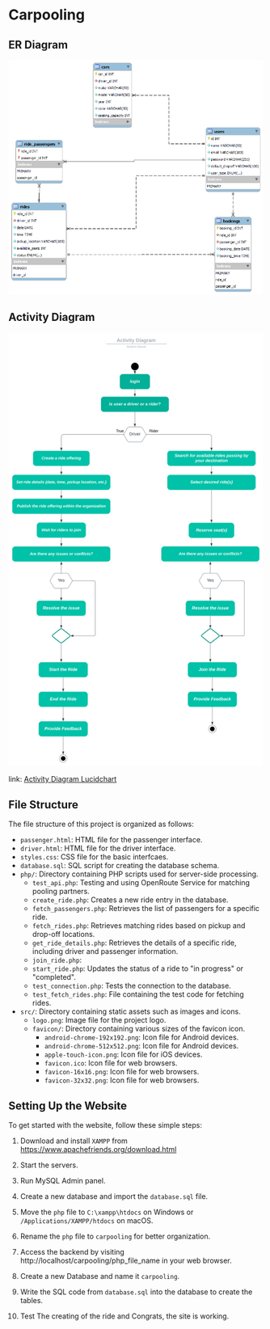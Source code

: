 # Carpooling

## ER Diagram

![ERD](Documentation/ER_Diagram.png)

## Activity Diagram

![Activity Diagram](Documentation/Activity_Diagram.svg)

link: [Activity Diagram Lucidchart](https://lucid.app/documents/embedded/612ab06c-b2ce-42f6-a908-c0d885258926#)

<!-- link: [Class Diagram Lucidchart](https://lucid.app/documents/embedded/685b0fd3-012c-4ea6-9e92-f7fae120cae1) -->


## File Structure

The file structure of this project is organized as follows:

- `passenger.html`: HTML file for the passenger interface.
- `driver.html`: HTML file for the driver interface.
- `styles.css`: CSS file for the basic interfcaes.
- `database.sql`: SQL script for creating the database schema.
- `php/`: Directory containing PHP scripts used for server-side processing.
    - `test_api.php`: Testing and using OpenRoute Service for matching pooling partners.
    - `create_ride.php`: Creates a new ride entry in the database.
    - `fetch_passengers.php`: Retrieves the list of passengers for a specific ride.
    - `fetch_rides.php`: Retrieves matching rides based on pickup and drop-off locations.
    - `get_ride_details.php`: Retrieves the details of a specific ride, including driver and passenger information.
    - `join_ride.php`: 
    - `start_ride.php`: Updates the status of a ride to "in progress" or "completed".
    - `test_connection.php`: Tests the connection to the database.
    - `test_fetch_rides.php`: File containing the test code for fetching rides.
- `src/`: Directory containing static assets such as images and icons.
    - `logo.png`: Image file for the project logo.
    - `favicon/`: Directory containing various sizes of the favicon icon.
        - `android-chrome-192x192.png`: Icon file for Android devices.
        - `android-chrome-512x512.png`: Icon file for Android devices.
        - `apple-touch-icon.png`: Icon file for iOS devices.
        - `favicon.ico`: Icon file for web browsers.
        - `favicon-16x16.png`: Icon file for web browsers.
        - `favicon-32x32.png`: Icon file for web browsers.

## Setting Up the Website

To get started with the website, follow these simple steps:

1. Download and install `XAMPP` from https://www.apachefriends.org/download.html

2. Start the servers.

3. Run MySQL Admin panel.

4. Create a new database and import the `database.sql` file.

5. Move the `php` file to `C:\xampp\htdocs` on Windows or `/Applications/XAMPP/htdocs` on macOS.

6. Rename the `php` file to `carpooling` for better organization.

7. Access the backend by visiting http://localhost/carpooling/php_file_name in your web browser.

8. Create a new Database and name it `carpooling`.

9. Write the SQL code from `database.sql` into the database to create the tables.

10. Test The creating of the ride and Congrats, the site is working.